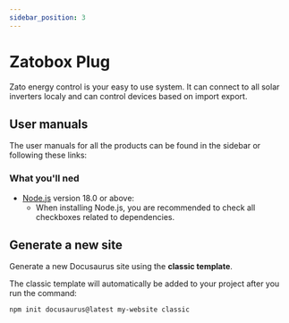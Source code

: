 ```yaml
---
sidebar_position: 3
---
```


# Zatobox Plug

Zato energy control is your easy to use system. It can connect to all solar inverters localy and can control devices based on import export. 

## User manuals

The user manuals for all the products can be found in the sidebar or following these links:




### What you'll ned

- [Node.js](https://nodejs.org/en/download/) version 18.0 or above:
  - When installing Node.js, you are recommended to check all checkboxes related to dependencies.

## Generate a new site

Generate a new Docusaurus site using the **classic template**.

The classic template will automatically be added to your project after you run the command:

```bash
npm init docusaurus@latest my-website classic
```
